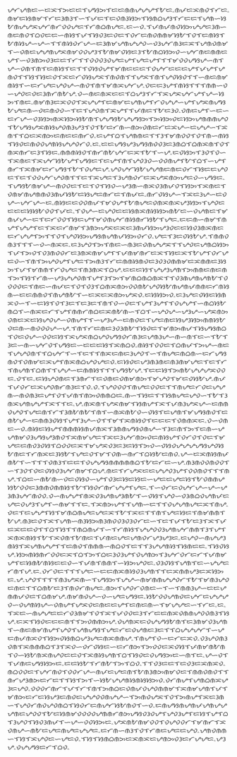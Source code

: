 
ᜌᜆᜌᜈᜇᜑᜇᜁᜎᜅᜇᜇᜎᜌᜐᜅᜎᜇᜇᜈᜈᜌᜌᜌᜎᜀᜇۦᜈᜉᜇᜁᜈᜏᜎᜆᜇۦᜈᜋᜇᜐᜈᜋᜎᜆᜇᜂᜈᜂᜎᜑᜎᜉᜇᜎᜇᜏᜈᜂᜐᜅᜎᜐᜈᜊᜌᜂᜎᜆᜇᜇᜎᜌᜈᜑᜐᜀᜈᜌᜌᜁᜌᜆᜈᜆᜏᜏᜌᜇᜎᜆᜈᜊᜈᜌᜇۦᜇᜑᜏۦᜎᜉᜈᜉᜈᜏᜐᜅᜌᜌᜇᜂᜈᜑᜈᜇᜈᜏᜎᜊᜏᜇᜇᜑᜈᜐᜎᜉᜎᜐᜏᜂᜇᜏᜇᜎᜏᜆᜇᜈᜏᜈᜈᜋᜐᜀᜎᜏᜎᜇᜈᜐᜎᜀᜈᜐᜌᜑᜌᜑᜎᜎᜈᜐᜏᜆᜌᜑᜇᜂᜈᜋᜌᜈᜌᜌᜏᜑᜏᜂᜌᜆᜈᜂᜇᜁᜎᜌᜈᜏᜈᜋᜎᜑᜏᜈᜇᜌᜌᜈᜌᜁᜈᜋᜏᜏᜌᜂᜎᜀᜈᜋᜏᜐᜇᜂᜎᜀᜈᜊᜐᜅᜏᜑᜌᜆᜈᜇᜈᜈᜇᜌᜎᜑᜏᜂᜈᜅᜏᜂᜇᜇᜎᜆᜎᜎᜏᜏᜏᜂᜏᜌᜇᜌᜎᜌᜇᜌᜎᜎᜎᜋᜏᜏᜌᜐᜌᜑᜈᜎᜌᜑᜏᜈᜎᜈᜎᜇᜈᜐᜎᜇᜎᜎᜏᜐᜏᜌᜎᜋᜈᜇᜇᜇᜎᜏᜌᜆᜇᜇᜇᜌᜎᜉᜌᜎᜌᜈᜏᜎᜎᜐᜎᜐᜇᜏᜎᜁᜇᜆᜏᜐᜌᜁᜎᜈᜏᜈᜎᜎᜌᜁᜎᜈᜎᜌᜏᜐᜏᜎᜎᜑᜈᜇᜈᜋᜈᜐᜎᜑᜇᜆᜌᜇᜌᜏᜌᜑᜈᜏᜎᜈᜎᜋᜈᜁᜌᜆᜌۦᜏᜇᜇᜂᜌᜎᜈᜐᜎᜎᜎᜈᜈᜑᜏᜑᜌᜏᜇᜏᜇᜂᜈᜆᜈᜀᜌۦᜏᜑᜈᜇᜈᜁᜇᜇᜎᜊᜌᜂᜎᜆᜎᜁᜌᜁᜌᜆᜌᜎᜌᜑᜐᜅᜎᜈᜇۦᜈᜋᜈᜂᜇᜁᜏᜏᜎᜁᜌᜌᜎᜇᜈᜋᜇᜌᜈᜌᜎᜆᜏᜌᜌᜑᜌᜎᜌᜁᜈᜌᜐᜀᜌᜇᜈᜑᜏᜇᜈᜏᜏᜑᜎᜇᜎᜌᜏᜈᜎᜁᜌᜎᜎᜉᜈᜇᜎᜀᜇᜂᜏۦᜏᜈᜇᜌᜎᜑᜇᜑᜇᜆᜌᜑᜏᜂᜐᜅᜈᜁᜐᜅᜐᜀᜈᜎᜌᜌᜐᜀᜌᜌᜐᜅᜎᜅᜐᜅᜏᜇᜐᜅᜌᜈᜈᜈᜌᜏᜎᜀᜌᜐᜌᜁᜈᜐᜌᜏᜈᜂᜌᜂᜎᜏᜎᜀᜇᜆᜈᜑᜈᜅᜏᜈᜇᜆᜇᜁᜌᜑᜇᜌᜌᜑᜎᜁᜈᜎᜎᜊᜇᜁᜈᜅᜇᜈᜇᜇᜈᜆᜏۦᜇᜌᜎᜊᜎᜌᜈᜈᜇᜎᜎᜂᜎᜋᜈᜏᜏᜎᜏᜎᜈᜑᜈᜐᜎᜐᜏᜇᜈᜏᜏᜌᜈᜐᜌᜌᜏᜆᜏۦᜇۦᜇᜇᜌᜐᜌᜂᜌᜐᜈᜏᜏᜂᜇᜂᜈᜊᜎᜊᜈᜁᜈᜎᜏᜎᜈᜁᜈᜆᜇᜂᜎᜐᜇۦᜈᜈᜈᜐᜏᜎᜈᜆᜈᜀᜌᜆᜇᜁᜎᜀᜎᜑᜌۦᜇᜏᜐᜅᜎᜂᜏᜎᜏᜑᜎᜁᜈᜇᜎᜁᜌᜆᜐᜀᜌᜎᜌᜐᜇᜎᜇᜌᜎᜈᜎᜌᜏᜂᜏᜑᜏᜏᜈᜌᜎᜀᜎᜊᜎᜑᜌᜎᜈᜆᜎᜁᜈᜋᜇᜆᜌᜐᜎᜀᜎᜏᜌᜇᜌۦᜌᜏᜌᜆᜐᜀᜌᜌᜈᜇᜈᜇᜏᜆᜎᜐᜇᜇᜌᜏᜇᜎᜇᜎᜏᜏᜌᜆᜌᜏᜈᜎᜎᜇᜎᜁᜌᜇᜎᜂᜌᜈᜏᜆᜇᜁᜌᜁᜈᜅᜌᜇᜏᜑᜌᜐᜇۦᜎᜌᜐᜀᜈᜋᜌᜑᜈᜏᜏᜇᜎᜇᜎᜏᜎᜐᜏᜑᜌᜂᜈᜑᜈᜁᜏᜂᜈᜉᜏᜎᜐᜅᜎᜁᜈᜇᜎᜏᜈᜋᜈᜌᜈᜈᜏᜂᜈᜉᜐᜀᜇᜐᜌᜇᜈᜆᜇᜎᜈᜉᜇۦᜈᜆᜏᜐᜌᜑᜎᜁᜇᜂᜌᜑᜇᜏᜌᜑᜌᜆᜌᜑᜇۦᜈᜐᜇᜇᜏᜏᜈᜉᜎᜋᜏᜌᜎᜀᜈᜌᜇᜏᜈᜁᜈᜁᜌᜂᜐᜅᜎᜌᜏᜇᜇᜇᜇᜐᜐᜀᜏᜏᜎᜉᜇۦᜎᜏᜌᜑᜇᜌᜏᜇᜇᜐᜈᜁᜈᜐᜐᜅᜈᜀᜇᜑᜏᜌᜈᜇᜎᜋᜈᜉᜌᜑᜇᜎᜇᜆᜏᜏᜎᜐᜇᜌᜎᜋᜏᜈᜌᜆᜈᜐᜈᜆᜐᜀᜎᜌᜇۦᜇᜇᜈᜑᜈᜋᜎᜈᜌᜎᜌᜌᜎᜇᜎᜁᜇᜆᜈᜋᜎᜂᜈᜅᜌᜁᜇᜁᜇᜂᜈᜉᜐᜅᜌᜂᜏᜇᜇᜐᜏᜂᜈᜁᜈᜇᜇᜆᜌᜌᜎᜅᜎᜎᜏᜎᜌᜏᜐᜅᜌᜐᜈᜌᜈᜉᜐᜅᜏᜆᜏۦᜌᜇᜎᜂᜇᜏᜐᜀᜌۦᜎᜈᜈᜏᜈᜂᜎᜎᜎᜑᜏᜑᜈᜁᜇۦᜇᜂᜌᜏᜎᜅᜎᜈᜇᜑᜈᜂᜇᜏᜈᜌᜌᜁᜎᜎᜌᜏᜇᜌᜈᜊᜐᜅᜎᜉᜎᜅᜏᜎᜏᜂᜈᜏᜏᜆᜇᜂᜈᜁᜈᜋᜌᜎᜎᜉᜈᜋᜈᜆᜇᜁᜎᜐᜇᜁᜎᜀᜌᜎᜏᜆᜌᜇᜏᜑᜎᜈᜎᜅᜌᜏᜌᜎᜌᜇᜎᜅᜈᜂᜎᜆᜇᜈᜈᜐᜈᜏᜇᜂᜏᜂᜏᜈᜈᜋᜇᜁᜈᜈᜇᜂᜐᜅᜎᜉᜎᜋᜈᜈᜎᜆᜏᜌᜇᜎᜈᜂᜈᜁᜎᜊᜌۦᜇᜇᜇᜐᜎᜌᜌᜂᜌᜈᜎᜅᜈᜈᜇᜈᜇᜈᜎᜅᜎᜐᜎᜆᜈᜑᜌᜂᜌᜌᜏᜈᜎᜌᜎᜂᜎᜅᜎᜋᜈᜊᜈᜊᜈᜁᜎᜎᜏᜂᜈᜌᜈᜌᜈᜀᜎᜏᜏᜏᜏᜇᜎᜈᜇᜑᜈᜉᜇᜎᜏᜎᜏᜂᜎᜊᜈᜁᜈᜅᜏᜏᜈᜀᜌᜏᜐᜀᜈᜌᜈᜉᜈᜈᜇᜆᜈᜐᜈᜑᜇᜇᜈᜈᜏᜎᜈᜌᜈᜀᜎᜑᜇᜁᜇᜁᜈᜅᜌᜁᜏۦᜇᜐᜐᜅᜏۦᜇᜂᜌᜇᜏᜐᜇᜐᜈᜁᜏᜑᜎᜑᜇᜐᜎᜏᜎᜂᜇᜎᜇᜂᜇᜎᜈᜎᜏᜑᜏᜇᜎᜌᜎᜂᜌᜎᜎᜏᜌᜌᜎᜑᜈᜊᜐᜀᜈᜊᜎᜑᜈᜁᜇᜆᜎᜌᜎᜈᜈᜆᜈᜊᜇᜁᜈᜀᜈᜑᜎᜊᜎᜑᜌᜏᜌᜑᜌᜂᜌᜑᜌᜁᜈᜅᜏᜈᜇᜁᜇᜐᜌᜏᜌᜑᜏᜈᜌᜎᜎᜑᜌᜂᜌᜑᜇᜈᜏᜇᜎᜌᜇᜈᜇᜐᜌᜂᜐᜅᜈᜈᜐᜀᜏᜇᜈᜑᜈᜏᜏᜏᜌᜑᜌۦᜎᜈᜎᜆᜇᜈᜇᜂᜏᜂᜈᜀᜎᜐᜏᜇᜎᜋᜈᜅᜈᜉᜎᜐᜌᜐᜈᜊᜎᜏᜇᜏᜌᜑᜏᜏᜇᜐᜎᜁᜌᜁᜈᜊᜌᜏᜌᜐᜏᜆᜈᜂᜇᜌᜈᜂᜌᜑᜈᜑᜈᜎᜇᜑᜎᜀᜎᜂᜇᜑᜈᜑᜌᜆᜏᜎᜌᜐᜇᜑᜇᜇᜇᜐᜎᜁᜈᜊᜏۦᜈᜐᜎᜏᜏᜇᜎᜊᜈᜉᜎᜅᜌᜑᜈᜇᜎᜌᜌᜏᜈᜎᜎᜊᜌᜆᜎᜑᜎᜇᜎᜎᜈᜁᜇᜈᜇᜂᜌᜏᜎᜑᜎᜈᜌᜇᜈᜊᜈᜑᜇᜆᜌᜐᜈᜏᜎᜏᜈᜋᜇᜁᜌᜎᜈᜁᜈᜊᜌᜏᜌᜇᜏۦᜇᜐᜏᜇᜌᜂᜈᜂᜈᜇᜈᜂᜈᜋᜌᜇᜎᜇᜎᜆᜎᜈᜌᜈᜎᜊᜈᜎᜎᜌᜌᜑᜇᜈᜈᜐᜎᜎᜎᜌᜐᜀᜌۦᜎᜇᜇᜐᜎᜅᜈᜀᜌᜌᜌᜁᜏᜏᜇۦᜏᜎᜇۦᜇᜐᜌᜏᜈᜇᜎᜂᜈᜆᜎᜇᜏᜈᜇᜏᜈᜋᜈᜅᜎᜋᜌᜏᜎᜋᜇᜏᜐᜀᜌۦᜈᜉᜎᜉᜏᜆᜇᜁᜌᜏᜈᜆᜈᜂᜇᜎᜏۦᜏۦᜎᜌᜏᜏᜏᜎᜈᜌᜇᜏᜏᜇᜎᜎᜈᜌᜇᜆᜏᜇᜌᜌᜈᜑᜈᜏᜈᜂᜇᜌᜎᜏᜎᜉᜈᜎᜈᜅᜏᜈᜈᜊᜇۦᜈᜑᜎᜐᜇᜎᜎᜐᜈᜌᜇᜌᜏᜑᜎᜀᜎᜂᜈᜁᜌᜈᜌᜌᜎᜁᜎᜎᜇۦᜌۦᜈᜁᜈᜎᜌᜁᜈᜋᜎᜐᜈᜌᜎᜁᜎᜉᜈᜂᜌᜁᜌᜑᜇᜈᜈᜏᜌᜏᜎᜌᜇᜈᜎᜆᜎᜂᜈᜀᜈᜀᜎᜈᜎᜑᜈᜁᜈᜀᜏᜑᜏᜐᜎᜇᜌᜈᜎᜋᜌᜐᜈᜏᜎᜇᜈᜀᜌᜑᜇᜈᜈᜂᜏᜐᜎᜌᜎᜂᜌᜑᜏᜎᜎᜋᜎᜁᜈᜐᜏᜎᜇᜇᜇᜎᜏᜈᜈᜁᜇۦᜏᜑᜏᜈᜇᜑᜏۦᜈᜐᜇᜐᜌᜎᜈᜈᜈᜐᜈᜉᜈᜁᜎᜂᜈᜈᜌᜐᜏᜈᜌᜑᜎᜂᜇᜈᜎᜅᜎᜇᜈᜑᜌᜌᜈᜋᜏᜂᜌᜐᜌᜂᜈᜏᜎᜁᜈᜋᜌᜇᜎᜁᜇᜂᜌᜆᜈᜅᜏᜇᜈᜐᜌᜎᜏᜆᜏᜎᜏᜇᜎᜋᜌᜇᜇᜈᜏᜂᜏᜐᜎᜊᜏᜏᜇᜁᜎᜋᜌᜁᜏᜂᜇᜂᜇᜐᜎᜅᜏᜑᜏᜐᜏᜌᜌᜌᜌᜐᜌᜏᜐᜀᜈᜇᜎᜆᜈᜁᜇᜂᜐᜀᜎᜌᜇᜏᜎᜋᜎᜏᜈᜑᜈᜆᜎᜊᜐᜀᜇᜈᜏۦᜌᜑᜇᜁᜈᜐᜈᜉᜈᜀᜎᜑᜎᜎᜎᜏᜈᜂᜎᜇᜇᜎᜏᜌᜌᜐᜈᜈᜈᜈᜈᜊᜎᜀᜇᜆᜇᜑᜌۦᜈᜂᜈᜏᜏᜈᜏᜏᜎᜑᜎᜂᜏᜎᜏᜇᜏᜐᜏᜂᜌᜆᜈᜋᜎᜊᜌۦᜈᜇᜎᜆᜌᜁᜇᜇᜌᜌᜏᜂᜌᜎᜏᜏᜈᜏᜎᜎᜎᜈᜌۦᜎᜊᜇᜑᜈᜀᜈᜑᜏᜇᜏᜐᜏᜑᜌᜎᜏᜂᜇᜐᜇᜐᜇᜑᜌᜇᜇᜌᜇᜐᜎᜀᜏᜈᜈᜌᜐᜀᜏᜏᜇᜂᜈᜈᜏᜈᜈᜐᜎᜀᜎᜐᜏᜆᜈᜆᜌᜌᜎᜌᜇۦᜎᜑᜏᜆᜇᜏᜌᜆᜌᜑᜌᜑᜌᜂᜈᜂᜌᜆᜈᜏᜏۦᜏᜑᜈᜌᜌᜎᜈᜁᜏᜂᜌᜈᜌᜂᜈᜀᜎᜑᜏᜐᜎᜌᜏᜑᜏᜂᜈᜊᜏᜌᜈᜉᜇᜌᜇᜏᜌᜂᜎᜌᜎᜑᜈᜋᜎᜎᜇۦᜎᜁᜈᜅᜌᜎᜎᜌᜈᜑᜇᜎᜎᜏᜌᜌᜈᜌᜇᜁᜎᜈᜌۦᜏᜇᜎᜇᜌᜌᜎᜐᜎᜋᜈᜊᜈᜌᜇᜌᜇᜁᜎᜀᜎᜁᜇᜎᜎᜈᜎᜌᜇᜐᜇᜎᜈᜋᜈᜈᜎᜀᜌۦᜈᜂᜇᜏᜎᜁᜎᜌᜈᜑᜈᜂᜐᜅᜈᜂᜈᜏᜏᜂᜏᜂᜏᜆᜇᜑᜎᜇᜎᜉᜎᜀᜇᜂᜎᜁᜎᜉᜇᜁᜇᜇᜏᜎᜎᜊᜎᜐᜎᜎᜈᜊᜈᜉᜎᜑᜎᜆᜈᜐᜎᜌᜌᜏᜏᜂᜌᜈᜌᜆᜈᜈᜎᜂᜎᜌᜎᜁᜈᜁᜈᜐᜎᜀᜎᜁᜏᜈᜎᜀᜈᜇᜎᜉᜈᜇᜌᜇᜌᜈᜏᜆᜌᜂᜌᜂᜇۦᜇᜌᜏᜑᜈᜌᜌᜂᜈᜐᜎᜁᜌᜈᜌᜌᜎᜎᜇᜈᜏᜎᜈᜈᜈᜑᜈᜊᜏᜎᜇᜎᜎᜂᜌᜌᜈᜐᜎᜐᜈᜇᜇۦᜎᜐᜏᜐᜌۦᜐᜅᜈᜐᜈᜆᜏᜏᜇᜁᜎᜊᜎᜅᜎᜊᜇᜂᜏᜂᜌᜎᜏᜌᜈᜅᜎᜂᜌᜆᜏᜆᜇᜆᜎᜉᜈᜋᜌᜎᜇᜐᜈᜀᜈᜐᜇᜇᜏᜑᜎᜉᜈᜎᜈᜈᜎᜑᜐᜅᜌᜏᜇۦᜏᜂᜏᜐᜎᜌᜈᜎᜇᜑᜌᜌᜇᜆᜈᜎᜌۦᜇۦᜏᜆᜏᜇᜎᜎᜎᜌᜇᜑᜇᜇᜈᜁᜈᜐᜏᜂᜌᜈᜎᜎᜇᜁᜈᜈᜌᜂᜇᜁᜐᜅᜇۦᜌۦᜌᜏᜎᜎᜎᜎᜈᜂᜌᜁᜈᜑᜎᜌᜐᜅᜎᜌᜌᜑᜈᜋᜈᜈᜌᜌᜏᜆᜎᜀᜎᜋᜈᜂᜌᜏᜇᜈᜇᜎᜎᜊᜈᜀᜇᜂᜎᜈᜏᜆᜈᜌᜇۦᜈᜅᜎᜌᜏᜆᜏᜈᜇᜑᜎᜑᜎᜈᜈᜂᜌᜑᜇᜇᜌᜈᜈᜉᜏᜇᜎᜊᜈᜋᜌۦᜈᜋᜈᜏᜌᜑᜏᜑᜌᜇᜌᜐᜇۦᜐᜀᜏᜏᜌᜈᜏᜇᜌᜆᜇᜌᜌᜌᜏᜑᜏᜌᜈᜐᜌᜑᜏᜈᜌᜎᜌᜁᜏᜇᜈᜇᜇᜌᜎᜇᜈᜇᜈᜑᜎᜋᜌᜌᜇᜑᜎᜆᜇۦᜇۦᜎᜁᜇᜑᜈᜌᜌᜇᜇᜆᜏᜂᜈᜋᜎᜏᜎᜁᜎᜉᜏᜏᜇᜂᜎᜆᜇᜇᜈᜁᜏᜈᜈᜌᜏᜏᜈᜂᜎᜐᜌۦᜇᜁᜎᜐᜏᜇᜇᜇᜈᜎᜎᜅᜏᜈᜈᜅᜌۦᜏᜌᜈᜁᜇᜏᜌᜌᜐᜀᜈᜎᜇᜂᜈᜋᜏᜂᜌᜈᜎᜑᜈᜇᜈᜋᜈᜌᜎᜌᜏᜎᜌᜈᜌᜐᜎᜌᜇᜆᜇᜏᜌᜈᜇᜂᜇᜎᜎᜊᜌᜌᜌᜆᜎᜑᜌᜇᜈᜉᜈᜁᜏᜎᜐᜅᜏᜐᜈᜊᜌᜂᜌᜇᜈᜁᜈᜈᜌۦᜎᜈᜌᜎᜏᜑᜇᜆᜇᜁᜏۦᜏᜂᜌᜏᜈᜂᜏᜈᜎᜁᜈᜈᜈᜊᜎᜂᜎᜁᜏᜑᜏᜆᜏᜐᜇᜑᜇᜆᜈᜅᜎᜅᜏᜏᜇᜁᜏᜐᜎᜉᜈᜋᜈᜀᜈᜎᜏᜑᜐᜀᜈᜁᜈᜌᜏᜇᜇᜏᜎᜁᜈᜐᜌᜈᜎᜊᜎᜐᜏᜇᜏᜌᜐᜅᜇᜑᜈᜎᜇۦᜌᜑᜏᜎᜎᜉᜈᜇᜌᜐᜐᜅᜇۦᜇᜇᜐᜀᜎᜆᜈᜀᜎᜅᜎᜊᜏۦᜎᜎᜏᜂᜇᜇᜎᜇᜏᜂᜇᜁᜈᜁᜏۦᜈᜊᜏᜏᜇᜎᜌᜆᜈᜏᜎᜏᜏᜆᜌᜑᜈᜉᜇᜌᜇᜈᜎᜀᜈᜂᜈᜅᜈᜋᜏᜇᜎᜈᜈᜏᜈᜏᜎᜎᜈᜆᜌᜂᜈᜅᜇᜆᜇᜎᜎᜐᜎᜅᜎᜑᜐᜀᜌᜌᜈᜐᜈᜐᜐᜅᜏۦᜏᜆᜈᜌᜎᜌᜈᜊᜈᜁᜌᜂᜇᜌᜏۦᜏᜏᜏᜆᜈᜆᜎᜉᜎᜆᜎᜈᜎᜅᜈᜊᜇᜏᜈᜉᜏᜌᜏᜈᜈᜋᜎᜁᜈᜋᜌᜈᜎᜉᜎᜋᜈᜅᜇᜆᜇᜐᜌᜂᜇᜈᜏᜇᜌᜌᜏᜏᜈᜌᜌᜑᜎᜅᜈᜏᜌᜁᜎᜏᜎᜅᜈᜌᜎᜁᜇᜂᜈᜑᜎᜌᜏᜆᜈᜏᜌᜏᜈᜊᜎᜐᜏᜆᜇᜈᜌᜆᜐᜀᜈᜏᜎᜑᜏۦᜇᜈᜌᜐᜈᜌᜈᜉᜌᜈᜌᜌᜌᜈᜇᜌᜏᜏᜎᜀᜇᜐᜈᜋᜏᜏᜏᜏᜌᜈᜈᜆᜈᜅᜌᜐᜏᜂᜏᜌᜎᜌᜏᜂᜌᜎᜇᜐᜎᜌᜎᜊᜎᜂᜌᜏᜎᜐᜏᜂᜈᜉᜎᜑᜌᜑᜏᜏᜐᜅᜇۦᜌᜁᜈᜀᜈᜋᜏᜏᜎᜏᜌᜏᜏᜆᜎᜋᜈᜆᜎᜁᜏᜈᜌᜑᜈᜀᜇᜌᜇᜈᜌᜇᜌᜌᜇۦᜇᜆᜈᜑᜈᜂᜎᜏᜎᜆᜈᜇᜌᜇᜇᜌᜏۦᜌᜈᜏᜈᜈᜑᜎᜐᜎᜁᜌᜏᜇᜑᜌᜇᜏۦᜎᜐᜎᜐᜈᜊᜈᜅᜇᜁᜈᜁᜇᜌᜈᜅᜏᜂᜇᜆᜌᜌᜇۦᜌᜂᜌۦᜏᜌᜌᜐᜇᜆᜎᜊᜏۦ
